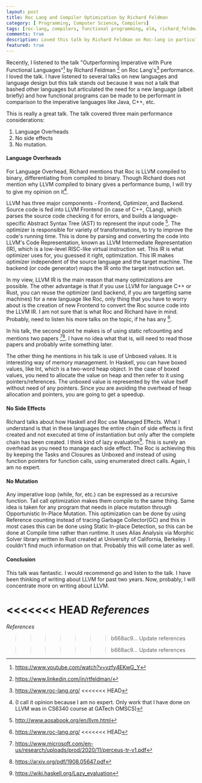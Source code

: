 ```yaml
---
layout: post
title: Roc Lang and Compiler Optimization by Richard Feldman
category: [ Programming, Computer Science, Compilers]
tags: [roc-lang, compilers, functional programming, elm, richard_feldman, haskell, compilers, optimizations, llvm]
comments: true
description: Loved this talk by Richard Feldman on Roc-lang in particular and language optimization in general.
featured: true
---
```


Recently,  I listened to the talk "Outperforming Imperative with Pure Functional Languages"[^1] by Richard Feldman [^2] on Roc Lang's[^3] performance. I loved the talk. I have listened to several talks on new languages and language design but this talk stands out because it was not a talk that bashed other languages but articulated the need for a new language (albeit briefly) and how functional programs can be made to be performant in comparison to the imperative languages like Java, C++, etc. 

This is really a great talk. The talk covered three main performance considerations:  
1. Language Overheads 
2. No side effects
3. No mutation.

#### Language Overheads

For Language Overhead, Richard mentions that Roc is LLVM compiled to binary, differentiating from compiled to binary. Though Richard does not mention why LLVM compiled to binary gives a performance bump, I will try to give my opinion on it[^4]. 

LLVM has three major components - Frontend, Optimizer, and Backend. Source code is fed into LLVM Frontend (in case of C++, CLang), which parses the source code checking it for errors, and builds a language-specific Abstract Syntax Tree (AST) to represent the input code [^5]. The optimizer is responsible for variety of transformations, to try to improve the code's running time. This is done by parsing and converting the code into LLVM's Code Representation, known as LLVM Intermediate Representation (IR), which is a low-level RISC-like virtual instruction set. This IR is what optimizer uses for, you guessed it right, optimization. This IR makes optimizer independent of the source language and the target machine. The backend (or code generator) maps the IR onto the target instruction set. 

In my view, LLVM IR is the main reason that many optimizations are possible. The other advantage is that if you use LLVM for language C++ or Rust, you can reuse the optimizer (and backend, if you are targetting same machines) for a new language like Roc, only thing that you have to worry about is the creation of new Frontend to convert the Roc source code into the LLVM IR. I am not sure that is what Roc and Richard have in mind. Probably, need to listen his more talks on the topic, if he has any [^3].

In his talk, the second point he makes is of using static refcounting and mentions two papers [^6][^7]. I have no idea what that is, will need to read those papers and probably write something later. 

The other thing he mentions in his talk is use of Unboxed values. It is interesting way of memory management. In Haskell, you can have boxed values, like Int, which is a two-word heap object. In the case of boxed values, you need to allocate the value on heap and then refer to it using pointers/references. The unboxed value is represented by the value itself without need of any pointers. Since you are avoiding the overhead of heap allocation and pointers, you are going to get a speedup. 

#### No Side Effects

Richard talks about how Haskell and Roc use Managed Effects. What I understand is that in these languages the entire chain of side effects is first created and not executed at time of instantiation but only after the complete chain has been created. I think kind of lazy evaluation[^8]. This is surely an overhead as you need to manage each side effect. The Roc is achieving this by keeping the Tasks and Closures as Unboxed and instead of using function pointers for function calls, using enumerated direct calls. Again, I am no expert. 

#### No Mutation

Any imperative loop (while, for, etc.) can be expressed as a recursive function. Tail call optimization makes them compile to the same thing. Same idea is taken for any program that needs in place mutation through Opportunistic In-Place Mutation. This optimization can be done by using Reference counting instead of tracing Garbage Collector(GC) and this in most cases this can be done using Static In-place Detection, so this can be done at Compile time rather than runtime. It uses Alias Analysis via Morphic Solver library written in Rust created at University of California, Berkeley. I couldn't find much information on that. Probably this will come later as well. 

#### Conclusion
This talk was fantastic. I would recommend go and listen to the talk. I have been thinking of writing about LLVM for past two years. Now, probably, I will concentrate more on writing about LLVM.  

<<<<<<< HEAD
*References*    
=======
*References*  
>>>>>>> b668ac9... Update references

[^1]: https://www.youtube.com/watch?v=vzfy4EKwG_Y 
[^2]: https://www.linkedin.com/in/rtfeldman/ 
[^3]: https://www.roc-lang.org/ 
<<<<<<< HEAD
[^4]: (I call it opinion because I am no expert. Only work that I have done on LLVM was in CS6340[^9] course at GATech OMSCS[^10])     
[^5]: http://www.aosabook.org/en/llvm.html   
[^6]: https://www.microsoft.com/en-us/research/uploads/prod/2020/11/perceus-tr-v1.pdf
[^7]: https://arxiv.org/pdf/1908.05647.pdf  
[^8]: https://wiki.haskell.org/Lazy_evaluation 
[^9]: [CS6340 - Software Analysis and Test](https://omscs.gatech.edu/cs-6340-software-analysis) is one of the best courses offered in OMSCS. If you are planning to take one course in OMSCS, try this one. Thoroughly enjoyed this course.  
[^10]: https://omscs.gatech.edu/home    
=======
[^4]: (I call it opinion because I am no expert. Only work that I have done on LLVM was in CS6340[^6] course at GATech OMSCS[^10])  
[^5]: https://wiki.haskell.org/Lazy_evaluation
[^6]: [CS6340 - Software Analysis and Test](https://omscs.gatech.edu/cs-6340-software-analysis) is one of the best courses offered in OMSCS. If you are planning to take one course in OMSCS, try this one. Thoroughly enjoyed this course.   
[^7]: http://www.aosabook.org/en/llvm.html  
[^8]: https://www.microsoft.com/en-us/research/uploads/prod/2020/11/perceus-tr-v1.pdf
[^9]: https://arxiv.org/pdf/1908.05647.pdf
[^10]: https://omscs.gatech.edu/home  
>>>>>>> b668ac9... Update references

